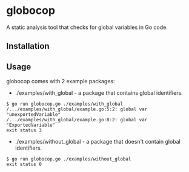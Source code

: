 # globocop
A static analysis tool that checks for global variables in Go code.

## Installation


## Usage

globocop comes with 2 example packages:

* ./examples/with_global - a package that contains global identifiers.
```
$ go run globocop.go ./examples/with_global
/.../examples/with_global/example.go:5:2: global var "unexportedVariable"
/.../examples/with_global/example.go:8:2: global var "ExportedVariable"
exit status 3
```

* ./examples/without_global - a package that doesn't contain global identifiers.
```
$ go run globocop.go ./examples/without_global
exit status 0
```